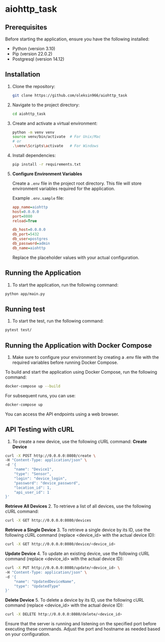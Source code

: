 # aiohttp_task
## Prerequisites

Before starting the application, ensure you have the following installed:

- Python (version 3.10)
- Pip (version 22.0.2)
- Postgresql (version 14.12)

## Installation

1. Clone the repository:
    ```bash
    git clone https://github.com/oleksin966/aiohttp_task
    ```

2. Navigate to the project directory:
    ```bash
    cd aiohttp_task
    ```

3. Create and activate a virtual environment:
    ```bash
    python -m venv venv
    source venv/bin/activate  # For Unix/Mac
    # or
    .\venv\Scripts\activate   # For Windows
    ```

4. Install dependencies:
    ```bash
    pip install -r requirements.txt
    ```

5. **Configure Environment Variables**

	Create a `.env` file in the project root directory. This file will store environment variables required for the application.

	Example `.env.sample` file:
	```ini
	app_name=aiohttp
	host=0.0.0.0
	port=8080
	reload=True

	db_host=0.0.0.0
	db_port=5432
	db_user=postgres
	db_password=admin
	db_name=aiohttp
	```

   Replace the placeholder values with your actual configuration.

## Running the Application

1. To start the application, run the following command:
```bash
python app/main.py
```

## Running test

1. To start the test, run the following command:
```bash
pytest test/
```

## Running the Application with Docker Compose

1. Make sure to configure your environment by creating a .env file with the required variables before running Docker Compose.

To build and start the application using Docker Compose, run the following command:
```bash
docker-compose up --build
```

For subsequent runs, you can use:
```bash
docker-compose up
```

You can access the API endpoints using a web browser.

## API Testing with cURL

1. To create a new device, use the following cURL command:
**Create Device**

```bash
curl -X POST http://0.0.0.0:8080/create \
-H "Content-Type: application/json" \
-d '{
    "name": "Device1",
    "type": "Sensor",
    "login": "device_login",
    "password": "device_password",
    "location_id": 1,
    "api_user_id": 1
}'
```

**Retrieve All Devices**
2. To retrieve a list of all devices, use the following cURL command:

```bash
curl -X GET http://0.0.0.0:8080/devices
```

**Retrieve a Single Device**
3. To retrieve a single device by its ID, use the following cURL command (replace <device_id> with the actual device ID):

```bash
curl -X GET http://0.0.0.0:8080/device/<device_id>
```

**Update Device**
4. To update an existing device, use the following cURL command (replace <device_id> with the actual device ID):

```bash
curl -X PUT http://0.0.0.0:8080/update/<device_id> \
-H "Content-Type: application/json" \
-d '{
    "name": "UpdatedDeviceName",
    "type": "UpdatedType"
}'
```

**Delete Device**
5. To delete a device by its ID, use the following cURL command (replace <device_id> with the actual device ID):

```bash
curl -X DELETE http://0.0.0.0:8080/delete/<device_id>
```

Ensure that the server is running and listening on the specified port before executing these commands. Adjust the port and hostname as needed based on your configuration.